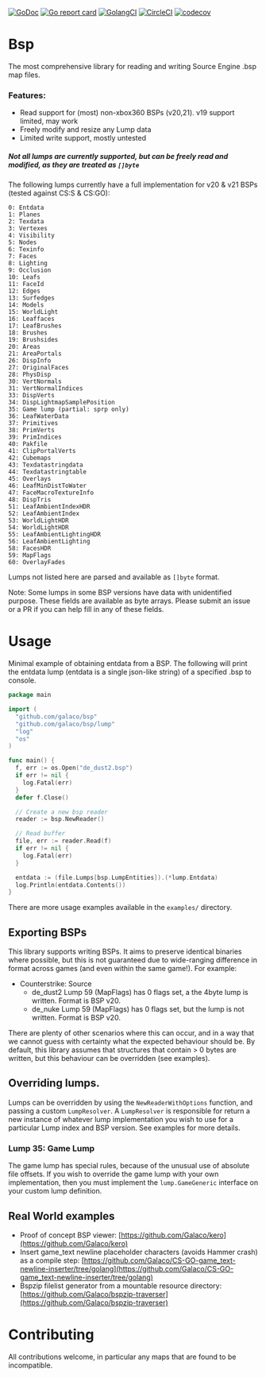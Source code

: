 [![GoDoc](https://godoc.org/github.com/Galaco/bsp?status.svg)](https://godoc.org/github.com/Galaco/bsp)
[![Go report card](https://goreportcard.com/badge/github.com/galaco/bsp)](https://goreportcard.com/badge/github.com/galaco/bsp)
[![GolangCI](https://golangci.com/badges/github.com/galaco/bsp.svg)](https://golangci.com)
[![CircleCI](https://circleci.com/gh/Galaco/bsp/tree/master.svg?style=svg)](https://circleci.com/gh/Galaco/bsp/tree/master)
[![codecov](https://codecov.io/gh/Galaco/bsp/branch/master/graph/badge.svg)](https://codecov.io/gh/Galaco/bsp)

# Bsp
The most comprehensive library for reading and writing Source Engine .bsp map files.

### Features:
* Read support for (most) non-xbox360 BSPs (v20,21). v19 support limited, may work
* Freely modify and resize any Lump data
* Limited write support, mostly untested

##### Not all lumps are currently supported, but can be freely read and modified, as they are treated as `[]byte`

The following lumps currently have a full implementation for v20 & v21 BSPs (tested against CS:S & CS:GO):

```
0: Entdata
1: Planes
2: Texdata
3: Vertexes
4: Visibility
5: Nodes
6: Texinfo
7: Faces
8: Lighting
9: Occlusion
10: Leafs
11: FaceId
12: Edges
13: Surfedges
14: Models
15: WorldLight
16: Leaffaces
17: LeafBrushes
18: Brushes
19: Brushsides
20: Areas
21: AreaPortals
26: DispInfo
27: OriginalFaces
28: PhysDisp
30: VertNormals
31: VertNormalIndices
33: DispVerts
34: DispLightmapSamplePosition
35: Game lump (partial: sprp only)
36: LeafWaterData
37: Primitives
38: PrimVerts
39: PrimIndices
40: Pakfile
41: ClipPortalVerts
42: Cubemaps
43: Texdatastringdata
44: Texdatastringtable
45: Overlays
46: LeafMinDistToWater
47: FaceMacroTextureInfo
48: DispTris
51: LeafAmbientIndexHDR
52: LeafAmbientIndex
53: WorldLightHDR
54: WorldLightHDR
55: LeafAmbientLightingHDR
56: LeafAmbientLighting
58: FacesHDR
59: MapFlags
60: OverlayFades
```

Lumps not listed here are parsed and available as `[]byte` format.

Note: Some lumps in some BSP versions have data with unidentified purpose. These fields are available as byte arrays. 
Please submit an issue or a PR if you can help fill in any of these fields.


# Usage

Minimal example of obtaining entdata from a BSP. The following will print the entdata
lump (entdata is a single json-like string) of a specified .bsp to console.

```go
package main

import (
  "github.com/galaco/bsp"
  "github.com/galaco/bsp/lump"
  "log"
  "os"
)

func main() {
  f, err := os.Open("de_dust2.bsp")
  if err != nil {
    log.Fatal(err)
  }
  defer f.Close()

  // Create a new bsp reader
  reader := bsp.NewReader()

  // Read buffer
  file, err := reader.Read(f)
  if err != nil {
    log.Fatal(err)
  }

  entdata := (file.Lumps[bsp.LumpEntities]).(*lump.Entdata)
  log.Println(entdata.Contents())
}
```

There are more usage examples available in the `examples/` directory.

## Exporting BSPs

This library supports writing BSPs. It aims to preserve identical binaries where possible, but this is not guaranteed
due to wide-ranging difference in format across games (and even within the same game!). 
For example:
* Counterstrike: Source
  * de_dust2 Lump 59 (MapFlags) has 0 flags set, a the 4byte lump is written. Format is BSP v20.
  * de_nuke Lump 59 (MapFlags) has 0 flags set, but the lump is not written. Format is BSP v20.

There are plenty of other scenarios where this can occur, and in a way that we cannot guess with certainty what the 
expected behaviour should be. By default, this library assumes that structures that contain > 0 bytes are written, 
but this behaviour can be overridden (see examples).

## Overriding lumps.

Lumps can be overridden by using the `NewReaderWithOptions` function, and passing a custom `LumpResolver`. A `LumpResolver` is
responsible for return a new instance of whatever lump implementation you wish to use for a particular Lump index and BSP version.
See examples for more details.

### Lump 35: Game Lump

The game lump has special rules, because of the unusual use of absolute file offsets. If you wish to override the game lump with
your own implementation, then you must implement the `lump.GameGeneric` interface on your custom lump definition.


## Real World examples
* Proof of concept BSP viewer: [https://github.com/Galaco/kero](https://github.com/Galaco/kero)
* Insert game_text newline placeholder characters (avoids Hammer crash) as a compile step: [https://github.com/Galaco/CS-GO-game_text-newline-inserter/tree/golang](https://github.com/Galaco/CS-GO-game_text-newline-inserter/tree/golang)
* Bspzip filelist generator from a mountable resource directory: [https://github.com/Galaco/bspzip-traverser](https://github.com/Galaco/bspzip-traverser)


# Contributing
All contributions welcome, in particular any maps that are found to be incompatible.
